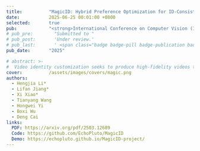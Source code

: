 ```yaml
---
title:          "MagicID: Hybrid Preference Optimization for ID-Consistent and Dynamic-Preserved Video Customization"
date:           2025-06-25 00:01:00 +0800
selected:       true
pub:            "<strong>International Conference on Computer Vision (ICCV)</strong>"
# pub_pre:        "Submitted to "
# pub_post:       'Under review.'
# pub_last:       ' <span class="badge badge-pill badge-publication badge-success">Spotlight</span>'
pub_date:       "2025"

# abstract: >-
#  Video identity customization seeks to produce high-fidelity videos that maintain consistent identity and exhibit significant dynamics based on users' reference images. However, existing approaches face two key challenges: identity degradation over extended video length and reduced dynamics during training, primarily due to their reliance on traditional self-reconstruction training with static images. To address these issues, we introduce MagicID, a novel framework designed to directly promote the generation of identity-consistent and dynamically rich videos tailored to user preferences.
cover:          /assets/images/covers/magic.png
authors:
  - Hengjia Li*
  - Lifan Jiang*
  - Xi Xiao*
  - Tianyang Wang
  - Hongwei Yi
  - Boxi Wu
  - Deng Cai
links:
  PDF: https://arxiv.org/pdf/2503.12689
  Code: https://github.com/EchoPluto/MagicID
  Demo: https://echopluto.github.io/MagicID-project/
---
```

